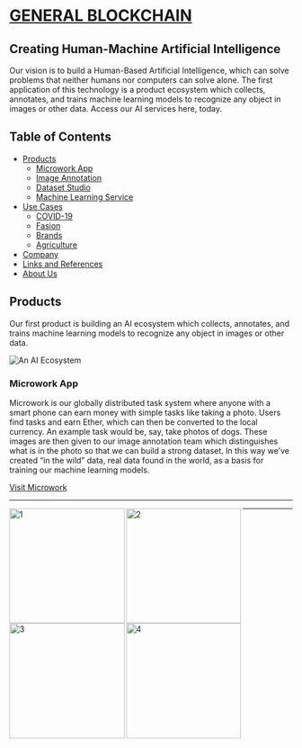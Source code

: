 # <a href="https://www.generalblockchain.com/">GENERAL BLOCKCHAIN</a>

## Creating Human-Machine Artificial Intelligence

Our vision is to build a Human-Based Artificial Intelligence, which can solve problems that neither humans nor computers can solve alone. The first application of this technology is a product ecosystem which collects, annotates, and trains machine learning models to recognize any object in images or other data. Access our AI services here, today.

## Table of Contents

- [Products](#products)
    - [Microwork App](#microwork-app)
    - [Image Annotation](#image-annotation)
    - [Dataset Studio](#dataset-studio)
    - [Machine Learning Service](#machine-learning-service)
- [Use Cases](#use-cases)
    - [COVID-19](#covid-19)
    - [Fasion](#fashion)
    - [Brands](#brands)
    - [Agriculture](#agriculture)
- [Company](#company)
- [Links and References](#links-and-references)
- [About Us](#about-us)

## Products

Our first product is building an AI ecosystem which collects, annotates, and trains machine learning models to recognize any object in images or other data.

![An AI Ecosystem](https://user-images.githubusercontent.com/66736646/84388509-8cd13400-ac16-11ea-88d5-f53a3d97623a.png)

### Microwork App

Microwork is our globally distributed task system where anyone with a smart phone can earn money with simple tasks like taking a photo. Users find tasks and earn Ether, which can then be converted to the local currency. An example task would be, say, take photos of dogs. These images are then given to our image annotation team which distinguishes what is in the photo so that we can build a strong dataset. In this way we’ve created “in the wild” data, real data found in the world, as a basis for training our machine learning models.

<a href="https://www.microwork.app/" class="button big">Visit Microwork</a>
<!---
<img src="https://user-images.githubusercontent.com/66736646/84399001-70d38f80-ac22-11ea-9172-3f5ac972e0d5.png" alt="microwork" align="left" width="280" />
-->
<!---
<img src="https://user-images.githubusercontent.com/66736646/84397784-e9395100-ac20-11ea-88cb-32a3529e0bd6.png" alt="get paid" align="right" width="280" />
-->
<!---
<img src="https://user-images.githubusercontent.com/66736646/84391138-61504880-ac1a-11ea-8136-eb4dae145105.png" alt="start earning" align="centre" width="280" />
<br><br>
-->

---

<img src="https://user-images.githubusercontent.com/66736646/84403317-636cd400-ac27-11ea-94dc-bfc85812f3d2.png" alt="1" align="left" width="204.5173" />

<img src="https://user-images.githubusercontent.com/66736646/84403327-65369780-ac27-11ea-922e-bebd8d180581.png" alt="2" align="left" width="204.5173" />

<img src="https://user-images.githubusercontent.com/66736646/84403333-67005b00-ac27-11ea-8845-2d899205cf96.png" alt="3" align="left" width="204.5173" />

<img src="https://user-images.githubusercontent.com/66736646/84403341-68ca1e80-ac27-11ea-8cc4-8987db2ccee3.png" alt="4" align="left" width="204.5173" />

---

